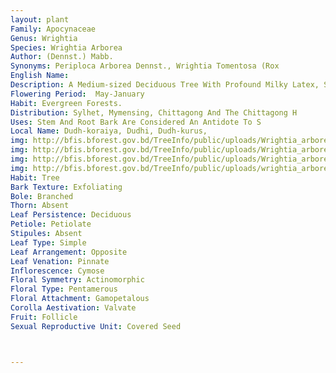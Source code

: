 ```yaml
---
layout: plant
Family: Apocynaceae
Genus: Wrightia
Species: Wrightia Arborea
Author: (Dennst.) Mabb.
Synonyms: Periploca Arborea Dennst., Wrightia Tomentosa (Rox
English Name: 
Description: A Medium-sized Deciduous Tree With Profound Milky Latex, Stem And Branches Tomentose. Leaves Tomentose On Both Surfaces, Petiole Up To 9 Mm Long, Lamina 10.0-19.5 Ã— 5-6 Cm, Elliptic Or Ovate, Elliptic-lanceolate, Acuminate, Base Cuneate,Margin Thickly Undulate, Lateral Nerves 8-16 Pairs. Cymes Terminal, Corymbose, Tomentose, Pedicles 8-12 Mm Long. Bracts 5-6 Mm Long, Ovate-lanceolate, Acute, Tomentose. Flowers White, Turning Yellow With Unpleasant Odour. Calyx Tomentose, Lobes Short, 3 Mm Long, Rounded, Glandular Within. Corolla Tube About Twice As Long As The Calyx, Cylindrical, Lobes Linear Or Obovate-oblong, Rounded Or Obtuse. CoronalScales Variable, 5-10, Orange In Colour. Fruits 5-18 Ã— 1.2 Cm, Cylindrical, Pendulous. Seeds Slender, Beaked, Coma Twice Or More As Long As The Seed, White, Deciduous.
Flowering Period:  May-January
Habit: Evergreen Forests.
Distribution: Sylhet, Mymensing, Chittagong And The Chittagong H
Uses: Stem And Root Bark Are Considered An Antidote To S
Local Name: Dudh-koraiya, Dudhi, Dudh-kurus, 
img: http://bfis.bforest.gov.bd/TreeInfo/public/uploads/Wrightia_arborea.jpg
img: http://bfis.bforest.gov.bd/TreeInfo/public/uploads/Wrightia_arborea1.jpg
img: http://bfis.bforest.gov.bd/TreeInfo/public/uploads/Wrightia_arborea2.jpg
img: http://bfis.bforest.gov.bd/TreeInfo/public/uploads/wrightia_arborea4.jpg
Habit: Tree
Bark Texture: Exfoliating
Bole: Branched
Thorn: Absent
Leaf Persistence: Deciduous
Petiole: Petiolate
Stipules: Absent
Leaf Type: Simple
Leaf Arrangement: Opposite
Leaf Venation: Pinnate
Inflorescence: Cymose
Floral Symmetry: Actinomorphic
Floral Type: Pentamerous
Floral Attachment: Gamopetalous
Corolla Aestivation: Valvate
Fruit: Follicle
Sexual Reproductive Unit: Covered Seed



---
```


